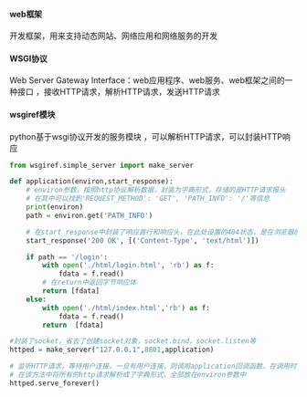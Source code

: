 #### web框架

开发框架，用来支持动态网站、网络应用和网络服务的开发

#### WSGI协议

Web Server Gateway Interface：web应用程序、web服务、web框架之间的一种接口 ，接收HTTP请求，解析HTTP请求，发送HTTP请求

#### wsgiref模块

python基于wsgi协议开发的服务模块 ，可以解析HTTP请求，可以封装HTTP响应



```python
from wsgiref.simple_server import make_server

def application(environ,start_response):
    # environ参数，按照http协议解析数据，封装为字典形式，存储的是HTTP请求报头
    # 在其中可以找到'REQUEST_METHOD': 'GET', 'PATH_INFO': '/'等信息
    print(environ)
    path = environ.get('PATH_INFO')

    # 在start_response中封装了响应首行和响应头，在此处设置的404状态，是在浏览器的network中请求链接中显示的
    start_response('200 OK', [('Content-Type', 'text/html')])

    if path == '/login':
        with open('./html/login.html', 'rb') as f:
            fdata = f.read()
        # 在return中返回字节响应体
        return [fdata]
    else:
        with open('./html/index.html','rb') as f:
            fdata = f.read()
        return  [fdata]

#封装了socket，省去了创建socket对象，socket.bind，socket.listen等
httped = make_server("127.0.0.1",8801,application)

# 监听HTTP请求，等待用户连接，一旦有用户连接，则调用application回调函数，在调用时会传递两个参数environ和start_response
# 在该方法中将所有的http请求解析成了字典形式，全部放在environ参数中
httped.serve_forever()
```